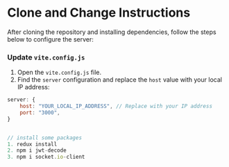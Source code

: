 # Clone and Change Instructions

After cloning the repository and installing dependencies, follow the steps below to configure the server:

### Update `vite.config.js`

1. Open the `vite.config.js` file.
2. Find the `server` configuration and replace the `host` value with your local IP address:

```js
server: {
    host: "YOUR_LOCAL_IP_ADDRESS", // Replace with your IP address
    port: "3000",
}


// install some packages
1. redux install
2. npm i jwt-decode
3. npm i socket.io-client